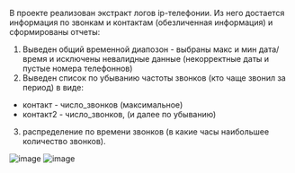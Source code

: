 В проекте реализован экстракт логов ip-телефонии. Из него достается информация по звонкам и контактам (обезличенная информация) и сформированы отчеты:
1. Выведен общий временной диапозон - выбраны макс и мин дата/время и исключены невалидные данные (некорректные даты и пустые номера телефоннов)
2. Выведен список по убыванию частоты звонков (кто чаще звонил за период) в виде:
  - контакт - число_звонков (максимальное)
  - контакт2 - число_звонков, (и далее по убыванию)
3. распределение по времени звонков (в какие часы наибольшее количество звонков).

![image](https://github.com/user-attachments/assets/b0691ff8-9964-47b4-9ca3-617e6a0955d1)
![image](https://github.com/user-attachments/assets/9d82da5b-1796-4a7d-a134-2c85cbd88487)
